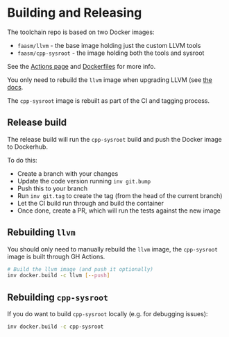 # Building and Releasing

The toolchain repo is based on two Docker images:

- `faasm/llvm` - the base image holding just the custom LLVM tools
- `faasm/cpp-sysroot` - the image holding both the tools and sysroot

See the [Actions page](https://github.com/faasm/cpp/actions) and
[Dockerfiles](docker) for more info.

You only need to rebuild the `llvm` image when upgrading LLVM (see
[the docs](docs/upgrade-llvm.md).

The `cpp-sysroot` image is rebuilt as part of the CI and tagging process.

## Release build

The release build will run the `cpp-sysroot` build and push the Docker image to
Dockerhub.

To do this:

- Create a branch with your changes
- Update the code version running `inv git.bump`
- Push this to your branch
- Run `inv git.tag` to create the tag (from the head of the current branch)
- Let the CI build run through and build the container
- Once done, create a PR, which will run the tests against the new image

## Rebuilding `llvm`

You should only need to manually rebuild the `llvm` image, the `cpp-sysroot`
image is built through GH Actions.

```bash
# Build the llvm image (and push it optionally)
inv docker.build -c llvm [--push]
```

## Rebuilding `cpp-sysroot`

If you do want to build `cpp-sysroot` locally (e.g. for debugging issues):

```bash
inv docker.build -c cpp-sysroot
```
